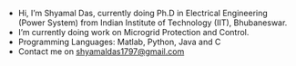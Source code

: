 - Hi, I’m Shyamal Das, currently doing Ph.D in Electrical Engineering (Power System) from Indian Institute of Technology (IIT), Bhubaneswar.
- I’m currently doing work on Microgrid Protection and Control.
- Programming Languages: Matlab, Python, Java and C
- Contact me on shyamaldas1797@gmail.com
<!---
shyamal-das/shyamal-das is a ✨ special ✨ repository because its `README.md` (this file) appears on your GitHub profile.
You can click the Preview link to take a look at your changes.
--->
